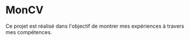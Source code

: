 # MonCV
Ce projet est réalisé dans l'objectif de montrer mes expériences à travers mes compétences.
